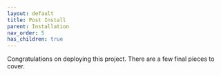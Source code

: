```yaml
---
layout: default
title: Post Install
parent: Installation
nav_order: 5
has_children: true
---
```


Congratulations on deploying this project. There are a few final pieces to cover. 